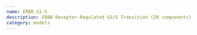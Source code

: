 ```yaml
---
name: ERBB_G1-S
description: ERBB Receptor-Regulated G1/S Transition (20 components) 
category: models
---
```

